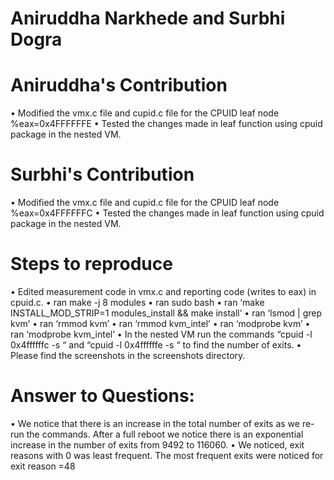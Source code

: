 # Aniruddha Narkhede and Surbhi Dogra
# Aniruddha's Contribution
•	Modified the vmx.c file and cupid.c file for the CPUID leaf node %eax=0x4FFFFFFE
•	Tested the changes made in leaf function using cpuid package in the nested VM.
# Surbhi's Contribution
•	Modified the vmx.c file and cupid.c file for the CPUID leaf node %eax=0x4FFFFFFC
•	Tested the changes made in leaf function using cpuid package in the nested VM.

# Steps to reproduce
•	Edited measurement code in vmx.c and reporting code (writes to eax) in cpuid.c.
•	ran make -j 8 modules
•	ran sudo bash
•	ran ‘make INSTALL_MOD_STRIP=1 modules_install && make install’
•	ran ‘lsmod | grep kvm’
•	ran ‘rmmod kvm’
•	ran ‘rmmod kvm_intel’
•	ran ‘modprobe kvm’
•	ran ‘modprobe kvm_intel’
•	In the nested VM run the commands “cpuid -l 0x4ffffffc -s <exit reason>“ and “cpuid -l 0x4ffffffe -s <exit reason>“ to find the number of exits.
•	Please find the screenshots in the screenshots directory.


# Answer to Questions:
•	We notice that there is an increase in the total number of exits as we re-run the commands. After a full reboot we notice there is an exponential increase in the number of exits from 9492 to 116060.
•	We noticed, exit reasons with 0 was least frequent. The most frequent exits were noticed for exit reason =48



